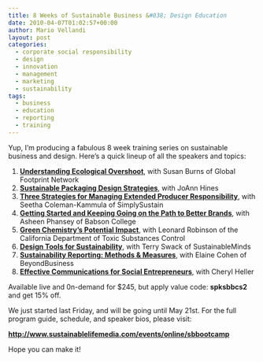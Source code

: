 ```yaml
---
title: 8 Weeks of Sustainable Business &#038; Design Education
date: 2010-04-07T01:02:57+00:00
author: Mario Vellandi
layout: post
categories:
  - corporate social responsibility
  - design
  - innovation
  - management
  - marketing
  - sustainability
tags:
  - business
  - education
  - reporting
  - training
---
```

Yup, I&#8217;m producing a fabulous 8 week training series on sustainable business and design. Here&#8217;s a quick lineup of all the speakers and topics:

  1. **<a href="http://www.sustainablelifemedia.com/events/online/sbbootcamp#sess1">Understanding Ecological Overshoot</a>**, with Susan Burns of Global Footprint Network
  2. **<a href="http://www.sustainablelifemedia.com/events/online/sbbootcamp#sess2">Sustainable Packaging Design Strategies</a>**, with JoAnn Hines
  3. **<a href="http://www.sustainablelifemedia.com/events/online/sbbootcamp#sess3">Three Strategies for Managing Extended Producer Responsibility</a>**, with Seetha Coleman-Kammula of SimplySustain
  4. **<a href="http://www.sustainablelifemedia.com/events/online/sbbootcamp#sess4">Getting Started and Keeping Going on the Path to Better Brands</a>**, with Asheen Phansey of Babson College
  5. **<a href="http://www.sustainablelifemedia.com/events/online/sbbootcamp#sess5">Green Chemistry&#8217;s Potential Impact</a>**, with Leonard Robinson of the California Department of Toxic Substances Control
  6. **<a href="http://www.sustainablelifemedia.com/events/online/sbbootcamp#sess6">Design Tools for Sustainability</a>**, with Terry Swack of SustainableMinds
  7. **<a href="http://www.sustainablelifemedia.com/events/online/sbbootcamp#sess7">Sustainability Reporting: Methods & Measures</a>**, with Elaine Cohen of BeyondBusiness
  8. **<a href="http://www.sustainablelifemedia.com/events/online/sbbootcamp#sess8">Effective Communications for Social Entrepreneurs</a>**, with Cheryl Heller

Available live and 0n-demand for $245, but apply value code: **spksbbcs2** and get 15% off.

We just started last Friday, and will be going until May 21st. For the full program guide, schedule, and speaker bios, please visit:

**<http://www.sustainablelifemedia.com/events/online/sbbootcamp>**

Hope you can make it!
